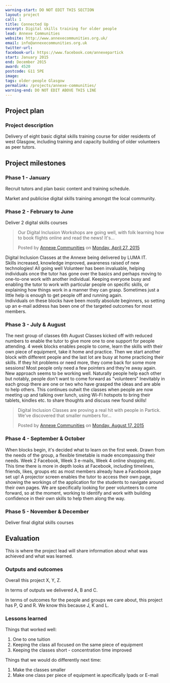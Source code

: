 ```yaml
---
warning-start: DO NOT EDIT THIS SECTION
layout: project
call: 1
title: Connected Up
excerpt: Digital skills training for older people
lead: Annexe Communities
website: http://www.annexecommunities.org.uk/
email: info@annexecommunities.org.uk
twitter-url: 
facebook-url: https://www.facebook.com/annexepartick
start: January 2015
end: December 2015
award: 4520
postcode: G11 5PE
image:
tags: older-people Glasgow
permalink: /projects/annexe-communities/ 
warning-end: DO NOT EDIT ABOVE THIS LINE
---
```


## Project plan

### Project description

Delivery of eight basic digital skills training course for older residents of west Glasgow, including training and capacity building of older volunteers as peer tutors.


## Project milestones

### Phase 1 - January

Recruit tutors and plan basic content and training schedule.

Market and publicise digital skills training amongst the local community.

### Phase 2 - February to June

Deliver 2 digital skills courses

<div id="fb-root"></div><script>(function(d, s, id) {  var js, fjs = d.getElementsByTagName(s)[0];  if (d.getElementById(id)) return;  js = d.createElement(s); js.id = id;  js.src = "//connect.facebook.net/en_US/sdk.js#xfbml=1&version=v2.3";  fjs.parentNode.insertBefore(js, fjs);}(document, 'script', 'facebook-jssdk'));</script><div class="fb-post" data-href="https://www.facebook.com/annexepartick/posts/825556907529077" data-width="500"><div class="fb-xfbml-parse-ignore"><blockquote cite="https://www.facebook.com/annexepartick/posts/825556907529077"><p>Our Digital Inclusion Workshops are going well, with folk learning how to book flights online and read the news!  It&#039;s...</p>Posted by <a href="https://www.facebook.com/annexepartick">Annexe Communities</a> on <a href="https://www.facebook.com/annexepartick/posts/825556907529077">Monday, April 27, 2015</a></blockquote></div></div>

Digital Inclusion Classes at the Annexe being delivered by LUMA IT.  
Skills increased, knowledge improved, awareness raised of new technologies!
All going well
Volunteer has been invaluable, helping individuals once the tutor has gone over the basics and perhaps moving to one-to-one work with another individual.  Keeping everyone busy and enabling the tutor to work with particular people on specific skills, or explaining how things work in a manner they can grasp.  Sometimes just a little help is enough to get people off and running again.  
Individuals on these blocks have been mostly absolute beginners, so setting up an e-mail address has been one of the targeted outcomes for most members.

### Phase 3 - July & August

The next group of classes 6th August
Classes kicked off with reduced numbers to enable the tutor to give more one to one support for people attending.
4 week blocks enables people to come, learn the skills with their own piece of equipment, take it home and practice.
Then we start another block with different people and the last lot are busy at home practicing their skills.
If they hit problems or need more, they come back for some more sessions!
Most people only need a few pointers and they're away again.
New approach seems to be working well.
Naturally people help each other but notably, people don't want to come forward as "volunteers"
Inevitably in each group there are one or two who have grasped the ideas and are able to help others.
This continues outwit the classes when people are now meeting up and talking over lunch, using Wi-Fi hotspots to bring their tablets, kindles etc. to share thoughts and discuss new found skills!

<div id="fb-root"></div><script>(function(d, s, id) {  var js, fjs = d.getElementsByTagName(s)[0];  if (d.getElementById(id)) return;  js = d.createElement(s); js.id = id;  js.src = "//connect.facebook.net/en_US/sdk.js#xfbml=1&version=v2.3";  fjs.parentNode.insertBefore(js, fjs);}(document, 'script', 'facebook-jssdk'));</script><div class="fb-post" data-href="https://www.facebook.com/annexepartick/posts/881500685268032" data-width="500"><div class="fb-xfbml-parse-ignore"><blockquote cite="https://www.facebook.com/annexepartick/posts/881500685268032"><p>Digital Inclusion Classes are proving a real hit with people in Partick.  We&#039;ve discovered that smaller numbers for...</p>Posted by <a href="https://www.facebook.com/annexepartick">Annexe Communities</a> on&nbsp;<a href="https://www.facebook.com/annexepartick/posts/881500685268032">Monday, August 17, 2015</a></blockquote></div></div>

### Phase 4 - September & October

When blocks begin, it's decided what to learn on the first week.  Drawn from the needs of the group, a flexible timetable is made encompassing their needs.  Week 2 Facebook, Week 3 e-mails, Week 4 online shopping etc.
This time there is more in depth looks at Facebook, including timelines, friends, likes, groups etc as most members already have a Facebook page set up!
A projector screen enables the tutor to access their own page, showing the workings of the application for the students to navigate around their own pages.
We are specifically looking for peer volunteers to come forward, so at the moment, working to identify and work with building confidence in their own skills to help them along the way.



### Phase 5 - November & December

Deliver final digital skills courses 

## Evaluation

This is where the project lead will share information about what was achieved and what was learned.

### Outputs and outcomes

Overall this project X, Y, Z.

In terms of outputs we delivered A, B and C.

In terms of outcomes for the people and groups we care about, this project has P, Q and R. We know this because J, K and L.

### Lessons learned

Things that worked well:

1. One to one tuition
2. Keeping the class all focused on the same piece of equipment
3. Keeping the classes short - concentration time improved

Things that we would do differently next time:

1. Make the classes smaller
2. Make one class per piece of equipment ie.specifically Ipads or E-mail

